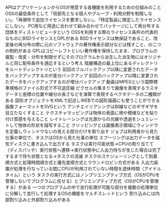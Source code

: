 APIはアプリケーションからOSが用意する各機能を利用するための仕組みのこと
OSSの最低条件として「班部先となる個人やグループ・利用分野を制限しない」、「再頒布で追加ライセンスを要求しない」、「特定製品に限定したライセンスにしない」
PC用など用途に合わせて組み合わせてパッケージにして再分布する団体をディストリビュータという
OSSを利用する際のライセンス条件の代表的なものにBSDライセンスとGPLがある
BSDライセンスは無保証であること、改変後の再分布の際に元のソフトウェアの著作権表示部分などは残すこと、の二つの制約がある
GPLはコピーレフトといい著作権を保持したまま、プログラムの複製・改変・分布を制限せずにそのプログラムから派生した派生物にはオリジナルと同じ配布条件を適応するという考え
階層構造の最上位にあるディレクトリをルートディレクトリという
前回のフルバックアップ以降に変更されたデータをバックアップするのが差分バックアップ
前回のバックアップ以降に変更されたデータをバックアップするのが増分バックアップ
動画はMPEGという国際標準規格のファイル形式で不可逆圧縮
ピクセルの集まりで画像を表現するラスタデータと座標の位置や線分の長さなどを演算で表現するベクタデータの二種類がある
図形オブジェクトをXMLで記述しWEBでの図形描画にも使うことができる画像フォーマットをSVGという
アンチエイリアシングは斜線などのギザギザを目立たなくすること
テクスチャマッピングは物体の表面に柄や模様などを貼り付け質感を与えること
レイトレーシングは光源からの光線や透過をシュミレートして物体の形状を描写すること
クリッピングとは画像表示領域にウィンドウを定義しウィンドウないの見える部分だけを取り出す
ジョブは利用者から見た仕事の単位で、タスクはOSから見た仕事の単位
スプーリングは出力データを磁気ディスクに書き込んで出力する
タスクは実行可能状態→CPUの割り当てて（ディスパッチ）実行状態へ遷移→実行状態中に入出力待ちが生じた場合は完了するまで待ち状態となる→タスクの消滅
タスクのスケジューリングとして到着順方式と処理時間順方式と優先度順方式とラウンドロビン方式がある
入出力装置が処理を行なっている間にCPUが利用されていない時間を遊休時間（アイドルタイム）という
タスクの実行方式にはノンプリエンプティブ方式（OSがCPUを管理しないでプログラムに任せる）とプリエンプティブ方式（OSがCPUを管理する）がある
一つのプログラムの中で並行処理が可能な部分を複数の処理単位に分解して並行して処理するOSの機能をマルチスレッドという
割り込みには内部割り込みと外部割り込みがある